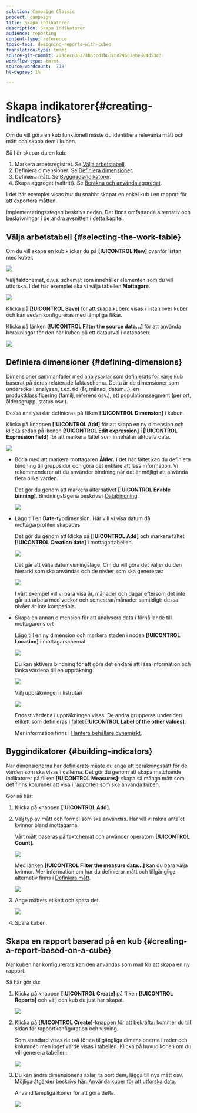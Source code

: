 ```yaml
---
solution: Campaign Classic
product: campaign
title: Skapa indikatorer
description: Skapa indikatorer
audience: reporting
content-type: reference
topic-tags: designing-reports-with-cubes
translation-type: tm+mt
source-git-commit: 278dec636373b5ccd3b631bd29607ebe894d53c3
workflow-type: tm+mt
source-wordcount: '718'
ht-degree: 1%

---
```



# Skapa indikatorer{#creating-indicators}

Om du vill göra en kub funktionell måste du identifiera relevanta mått och mått och skapa dem i kuben.

Så här skapar du en kub:

1. Markera arbetsregistret. Se [Välja arbetstabell](#selecting-the-work-table).
1. Definiera dimensioner. Se [Definiera dimensioner](#defining-dimensions).
1. Definiera mått. Se [Byggnadsindikatorer](#building-indicators).
1. Skapa aggregat (valfritt). Se [Beräkna och använda aggregat](../../reporting/using/concepts-and-methodology.md#calculating-and-using-aggregates).

I det här exemplet visas hur du snabbt skapar en enkel kub i en rapport för att exportera måtten.

Implementeringsstegen beskrivs nedan. Det finns omfattande alternativ och beskrivningar i de andra avsnitten i detta kapitel.

## Välja arbetstabell {#selecting-the-work-table}

Om du vill skapa en kub klickar du på **[!UICONTROL New]** ovanför listan med kuber.

![](assets/s_advuser_cube_create.png)

Välj faktchemat, d.v.s. schemat som innehåller elementen som du vill utforska. I det här exemplet ska vi välja tabellen **Mottagare**.

![](assets/s_advuser_cube_wz_02.png)

Klicka på **[!UICONTROL Save]** för att skapa kuben: visas i listan över kuber och kan sedan konfigureras med lämpliga flikar.

Klicka på länken **[!UICONTROL Filter the source data...]** för att använda beräkningar för den här kuben på ett dataurval i databasen.

![](assets/s_advuser_cube_wz_03.png)

## Definiera dimensioner {#defining-dimensions}

Dimensioner sammanfaller med analysaxlar som definierats för varje kub baserat på deras relaterade faktaschema. Detta är de dimensioner som undersöks i analysen, t.ex. tid (år, månad, datum...), en produktklassificering (familj, referens osv.), ett populationssegment (per ort, åldersgrupp, status osv.).

Dessa analysaxlar definieras på fliken **[!UICONTROL Dimension]** i kuben.

Klicka på knappen **[!UICONTROL Add]** för att skapa en ny dimension och klicka sedan på ikonen **[!UICONTROL Edit expression]** i **[!UICONTROL Expression field]** för att markera fältet som innehåller aktuella data.

![](assets/s_advuser_cube_wz_04.png)

* Börja med att markera mottagaren **Ålder**. I det här fältet kan du definiera bindning till gruppsidor och göra det enklare att läsa information. Vi rekommenderar att du använder bindning när det är möjligt att använda flera olika värden.

   Det gör du genom att markera alternativet **[!UICONTROL Enable binning]**. Bindningslägena beskrivs i [Databindning](../../reporting/using/concepts-and-methodology.md#data-binning).

   ![](assets/s_advuser_cube_wz_05.png)

* Lägg till en **Date**-typdimension. Här vill vi visa datum då mottagarprofilen skapades

   Det gör du genom att klicka på **[!UICONTROL Add]** och markera fältet **[!UICONTROL Creation date]** i mottagartabellen.

   ![](assets/s_advuser_cube_wz_06.png)

   Det går att välja datumvisningsläge. Om du vill göra det väljer du den hierarki som ska användas och de nivåer som ska genereras:

   ![](assets/s_advuser_cube_wz_07.png)

   I vårt exempel vill vi bara visa år, månader och dagar eftersom det inte går att arbeta med veckor och semestrar/månader samtidigt: dessa nivåer är inte kompatibla.

* Skapa en annan dimension för att analysera data i förhållande till mottagarens ort

   Lägg till en ny dimension och markera staden i noden **[!UICONTROL Location]** i mottagarschemat.

   ![](assets/s_advuser_cube_wz_08.png)

   Du kan aktivera bindning för att göra det enklare att läsa information och länka värdena till en uppräkning.

   ![](assets/s_advuser_cube_wz_09.png)

   Välj uppräkningen i listrutan

   ![](assets/s_advuser_cube_wz_10.png)

   Endast värdena i uppräkningen visas. De andra grupperas under den etikett som definieras i fältet **[!UICONTROL Label of the other values]**.

   Mer information finns i [Hantera behållare dynamiskt](../../reporting/using/concepts-and-methodology.md#dynamically-managing-bins).

## Byggindikatorer {#building-indicators}

När dimensionerna har definierats måste du ange ett beräkningssätt för de värden som ska visas i cellerna. Det gör du genom att skapa matchande indikatorer på fliken **[!UICONTROL Measures]**: skapa så många mått som det finns kolumner att visa i rapporten som ska använda kuben.

Gör så här:

1. Klicka på knappen **[!UICONTROL Add]**.
1. Välj typ av mått och formel som ska användas. Här vill vi räkna antalet kvinnor bland mottagarna.

   Vårt mått baseras på faktchemat och använder operatorn **[!UICONTROL Count]**.

   ![](assets/s_advuser_cube_wz_11.png)

   Med länken **[!UICONTROL Filter the measure data...]** kan du bara välja kvinnor. Mer information om hur du definierar mått och tillgängliga alternativ finns i [Definiera mått](../../reporting/using/concepts-and-methodology.md#defining-measures).

   ![](assets/s_advuser_cube_wz_12.png)

1. Ange måttets etikett och spara det.

   ![](assets/s_advuser_cube_wz_13.png)

1. Spara kuben.

## Skapa en rapport baserad på en kub {#creating-a-report-based-on-a-cube}

När kuben har konfigurerats kan den användas som mall för att skapa en ny rapport.

Så här gör du:

1. Klicka på knappen **[!UICONTROL Create]** på fliken **[!UICONTROL Reports]** och välj den kub du just har skapat.

   ![](assets/s_advuser_cube_wz_14.png)

1. Klicka på **[!UICONTROL Create]**-knappen för att bekräfta: kommer du till sidan för rapportkonfiguration och visning.

   Som standard visas de två första tillgängliga dimensionerna i rader och kolumner, men inget värde visas i tabellen. Klicka på huvudikonen om du vill generera tabellen:

   ![](assets/s_advuser_cube_wz_15.png)

1. Du kan ändra dimensionens axlar, ta bort dem, lägga till nya mått osv. Möjliga åtgärder beskrivs här: [Använda kuber för att utforska data](../../reporting/using/using-cubes-to-explore-data.md).

   Använd lämpliga ikoner för att göra detta.

   ![](assets/s_advuser_cube_wz_16.png)

